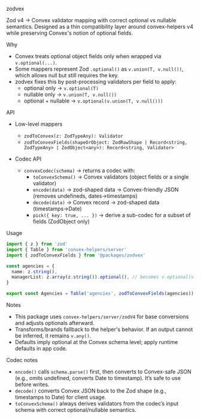 zodvex

Zod v4 → Convex validator mapping with correct optional vs nullable semantics. Designed as a thin compatibility layer around convex-helpers v4 while preserving Convex's notion of optional fields.

Why

- Convex treats optional object fields only when wrapped via `v.optional(...)`.
- Some mappers represent Zod `.optional()` as `v.union(T, v.null())`, which allows null but still requires the key.
- zodvex fixes this by post-processing validators per field to apply:
  - optional only → `v.optional(T)`
  - nullable only → `v.union(T, v.null())`
  - optional + nullable → `v.optional(v.union(T, v.null()))`

API

- Low-level mappers
  - `zodToConvex(z: ZodTypeAny): Validator`
  - `zodToConvexFields(shapeOrObject: ZodRawShape | Record<string, ZodTypeAny> | ZodObject<any>): Record<string, Validator>`

- Codec API
  - `convexCodec(schema)` → returns a codec with:
    - `toConvexSchema()` → Convex validators (object fields or a single validator)
    - `encode(data)` → zod-shaped data → Convex-friendly JSON (removes undefineds, dates→timestamps)
    - `decode(data)` → Convex record → zod-shaped data (timestamps→Date)
    - `pick({ key: true, ... })` → derive a sub-codec for a subset of fields (ZodObject only)

Usage

```ts
import { z } from 'zod'
import { Table } from 'convex-helpers/server'
import { zodToConvexFields } from '@packages/zodvex'

const agencies = {
  name: z.string(),
  managerList: z.array(z.string()).optional(), // becomes v.optional(v.array(v.string()))
}

export const Agencies = Table('agencies', zodToConvexFields(agencies))
```

Notes

- This package uses `convex-helpers/server/zodV4` for base conversions and adjusts optionals afterward.
- Transforms/brands fallback to the helper's behavior. If an output cannot be inferred, it remains `v.any()`.
- Defaults imply optional at the Convex schema level; apply runtime defaults in app code.

Codec notes
- `encode()` calls `schema.parse()` first, then converts to Convex-safe JSON (e.g., omits undefined, converts Date to timestamp). It’s safe to use before writes.
- `decode()` converts Convex JSON back to the Zod shape (e.g., timestamps to Date) for client usage.
- `toConvexSchema()` always derives validators from the codec’s input schema with correct optional/nullable semantics.
